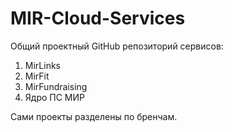 # MIR-Cloud-Services

Общий проектный GitHub репозиторий сервисов:
1. MirLinks
2. MirFit
3. MirFundraising
4. Ядро ПС МИР

Сами проекты разделены по бренчам.
